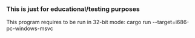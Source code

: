 ### This is just for educational/testing purposes 

This program requires to be run in 32-bit mode: cargo run --target=i686-pc-windows-msvc
